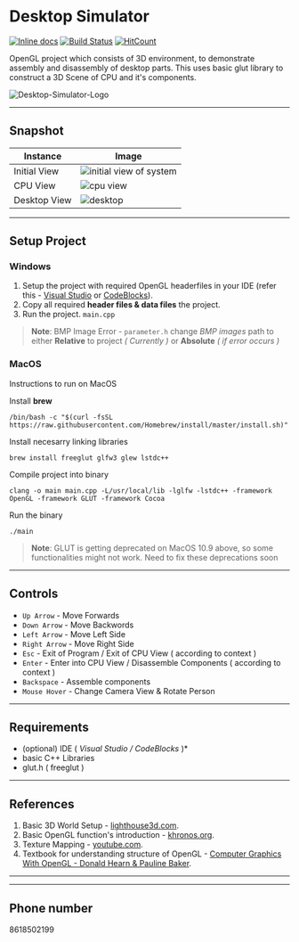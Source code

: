 # Desktop Simulator 
[![Inline docs](http://inch-ci.org/github/AdarshRevankar/Desktop-Simulator.svg?branch=master)](http://inch-ci.org/github/AdarshRevankar/Desktop-Simulator)
[![Build Status](https://travis-ci.org/AdarshRevankar/Desktop-Simulator.png?branch=master)](https://travis-ci.org/AdarshRevankar/Desktop-Simulator)
[![HitCount](http://hits.dwyl.com/AdarshRevankar/Desktop-Simulator.svg)](http://hits.dwyl.com/AdarshRevankar/Desktop-Simulator)

OpenGL project which consists of 3D environment, to demonstrate assembly and disassembly of desktop parts. This uses basic glut library to construct a 3D Scene of CPU and it's components.

![Desktop-Simulator-Logo](https://user-images.githubusercontent.com/48080453/79739766-4220f300-831c-11ea-9873-8991e212f4cb.png)





---
## Snapshot

Instance | Image
--- | ---
Initial View | <img src="https://user-images.githubusercontent.com/48080453/60199807-5a41f600-9862-11e9-849c-9f65a8638e0d.png" alt="initial view of system" style="max-height: 80px;"/>
CPU View | <img src="https://user-images.githubusercontent.com/48080453/60199855-73e33d80-9862-11e9-9d0f-3606fbb0bbb8.png" alt="cpu view" style="max-height: 80px;"/>
Desktop View | <img src="https://user-images.githubusercontent.com/48080453/60199856-73e33d80-9862-11e9-850e-467f089f63cc.png" alt="desktop" style="max-height: 80px;"/>

---

## Setup Project

 ### Windows
  1. Setup the project with required OpenGL headerfiles in your IDE (refer this - [Visual Studio](https://www.youtube.com/watch?v=k9LDF016_1A) or [CodeBlocks](https://www.youtube.com/watch?time_continue=79&v=Le4ub4apbn0)).
  2. Copy all required __header files & data files__ the project.
  3. Run the project. `main.cpp`
  
 > **Note**: BMP Image Error - `parameter.h` change _BMP images_ path to either **Relative** to project *( Currently )* or **Absolute**  *( if error occurs )*

 ### MacOS
 Instructions to run on MacOS
 
 Install **brew**
 ```
 /bin/bash -c "$(curl -fsSL https://raw.githubusercontent.com/Homebrew/install/master/install.sh)"
 ```
 
 Install necesarry linking libraries
 ```
 brew install freeglut glfw3 glew lstdc++
 ```
 
 Compile project into binary
 ```
 clang -o main main.cpp -L/usr/local/lib -lglfw -lstdc++ -framework OpenGL -framework GLUT -framework Cocoa
 ```
 
 Run the binary
 ```
 ./main
 ```

 > **Note**: GLUT is getting deprecated on MacOS 10.9 above, so some functionalities might not work. Need to fix these deprecations soon

---
  
## Controls
  - `Up Arrow` - Move Forwards
  - `Down Arrow` - Move Backwords
  - `Left Arrow` - Move Left Side
  - `Right Arrow` - Move Right Side
  - `Esc` - Exit of Program / Exit of CPU View ( according to context )
  - `Enter` - Enter into CPU View / Disassemble Components ( according to context )
  - `Backspace` - Assemble components
  - `Mouse Hover` - Change Camera View & Rotate Person
  
---

## Requirements
  - (optional) IDE ( *Visual Studio / CodeBlocks* )\*
  - basic C++ Libraries
  - glut.h ( freeglut )
    
---

## References
  1. Basic 3D World Setup - [lighthouse3d.com](http://www.lighthouse3d.com/tutorials/glut-tutorial/).
  2. Basic OpenGL function's introduction - [khronos.org](https://www.khronos.org/).
  3. Texture Mapping - [youtube.com](https://www.youtube.com/watch?v=Eh0HeTCCgnE&t=452s).
  4. Textbook for understanding structure of OpenGL - [Computer Graphics With OpenGL - Donald Hearn & Pauline Baker](https://doc.lagout.org/programmation/OpenGL/Computer%20Graphics%20with%20OpenGL%20%284th%20ed.%29%20%5BHearn%2C%20Baker%20%26%20Carithers%202013%5D.pdf).
  
---



---

## Phone number
  8618502199
